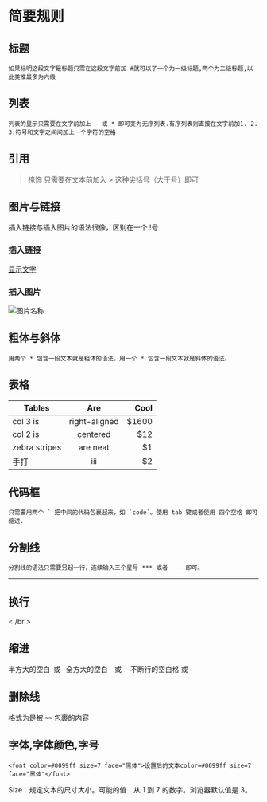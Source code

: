 # 简要规则
## 标题

    如果标明这段文字是标题只需在这段文字前加 #就可以了一个为一级标题,两个为二级标题,以此类推最多为六级

## 列表
    
    列表的显示只需要在文字前加上 - 或 * 即可变为无序列表.有序列表则直接在文字前加1. 2. 3.符号和文字之间间加上一个字符的空格

## 引用
>掩饰
    只需要在文本前加入 > 这种尖括号（大于号）即可

## 图片与链接
插入链接与插入图片的语法很像，区别在一个 !号
    
### 插入链接
[显示文字](http://链接)
    
### 插入图片
![图片名称](https://cdn.sspai.com/attachment/origin/2014/04/15/69495.jpg)
       
## 粗体与斜体
    用两个 * 包含一段文本就是粗体的语法，用一个 * 包含一段文本就是斜体的语法。
## 表格

| Tables  | Are           | Cool  |
| ------------- |:-------------:| -----:|
| col 3 is      | right-aligned | $1600 |
| col 2 is      | centered      |   $12 |
| zebra stripes | are neat      |    $1 |
|手打    | iii    |$2|

## 代码框
    只需要用两个 ` 把中间的代码包裹起来，如 `code`。使用 tab 键或者使用 四个空格 即可缩进.

## 分割线
    分割线的语法只需要另起一行，连续输入三个星号 *** 或者 --- 即可。
***

## 换行
 < /br > 

## 缩进
半方大的空白&ensp;或&#8194;
全方大的空白&emsp;或&#8195;
不断行的空白格&nbsp;或&#160;

## 删除线

格式为是被 `~~` 包裹的内容

## 字体,字体颜色,字号
    <font color=#0099ff size=7 face="黑体">设置后的文本color=#0099ff size=7 face="黑体"</font>

Size：规定文本的尺寸大小。可能的值：从 1 到 7 的数字。浏览器默认值是 3。
 


